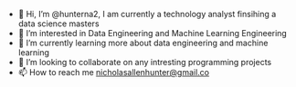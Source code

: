 - 👋 Hi, I’m @hunterna2, I am currently a technology analyst finsihing a data science masters
- 👀 I’m interested in Data Engineering and Machine Learning Engineering
- 🌱 I’m currently learning more about data engineering and machine learning
- 💞️ I’m looking to collaborate on any intresting programming projects
- 📫 How to reach me nicholasallenhunter@gmail.co

<!---
hunterna2/hunterna2 is a ✨ special ✨ repository because its `README.md` (this file) appears on your GitHub profile.
You can click the Preview link to take a look at your changes.
--->
